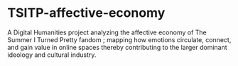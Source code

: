 # TSITP-affective-economy
A Digital Humanities project analyzing the affective economy of The Summer I Turned Pretty fandom ; mapping how emotions circulate, connect, and gain value in online spaces thereby contributing to the larger dominant ideology and cultural industry. 
